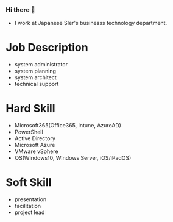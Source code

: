 ### Hi there 👋

<!--
**jpx64/jpx64** is a ✨ _special_ ✨ repository because its `README.md` (this file) appears on your GitHub profile.

Here are some ideas to get you started:

- 🔭 I’m currently working on ...
- 🌱 I’m currently learning ...
- 👯 I’m looking to collaborate on ...
- 🤔 I’m looking for help with ...
- 💬 Ask me about ...
- 📫 How to reach me: ...
- 😄 Pronouns: ...
- ⚡ Fun fact: ...
-->

* I work at Japanese SIer's businesss technology department.
# Job Description
* system administrator
* system planning
* system architect
* technical support
# Hard Skill
* Microsoft365(Office365, Intune, AzureAD)
* PowerShell
* Active Directory
* Microsoft Azure
* VMware vSphere
* OS(Windows10, Windows Server, iOS/iPadOS)
# Soft Skill
* presentation
* facilitation
* project lead
